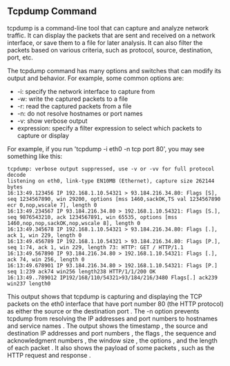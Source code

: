 ## Tcpdump Command
tcpdump is a command-line tool that can capture and analyze network traffic. It can display the packets that are sent and received on a network interface, or save them to a file for later analysis. It can also filter the packets based on various criteria, such as protocol, source, destination, port, etc.

The tcpdump command has many options and switches that can modify its output and behavior. For example, some common options are:

- -i: specify the network interface to capture from
- -w: write the captured packets to a file
- -r: read the captured packets from a file
- -n: do not resolve hostnames or port names
- -v: show verbose output
- expression: specify a filter expression to select which packets to capture or display

For example, if you run 'tcpdump -i eth0 -n tcp port 80', you may see something like this:

```
tcpdump: verbose output suppressed, use -v or -vv for full protocol decode
listening on eth0, link-type EN10MB (Ethernet), capture size 262144 bytes
16:13:49.123456 IP 192.168.1.10.54321 > 93.184.216.34.80: Flags [S], seq 1234567890, win 29200, options [mss 1460,sackOK,TS val 1234567890 ecr 0,nop,wscale 7], length 0
16:13:49.234567 IP 93.184.216.34.80 > 192.168.1.10.54321: Flags [S.], seq 9876543210, ack 1234567891, win 65535, options [mss 1460,nop,nop,sackOK,nop,wscale 8], length 0
16:13:49.345678 IP 192.168.1.10.54321 > 93.184.216.34.80: Flags [.], ack 1, win 229, length 0
16:13:49.456789 IP 192.168.1.10.54321 > 93.184.216.34.80: Flags [P.], seq 1:74, ack 1, win 229, length 73: HTTP: GET / HTTP/1.1
16:13:49.567890 IP 93.184.216.34.80 > 192.168.1.10.54321: Flags [.], ack 74, win 256, length 0
16:13:49.678901 IP 93.184.216.34.80 > 192.168.1.10.54321: Flags [P.] seq 1:239 ack74 win256 length238 HTTP/1/1/200 OK
16:13:49..789012 IP192/168/110/54321>93/184/216/3480 Flags[.] ack239 win237 length0
```

This output shows that tcpdump is capturing and displaying the TCP packets on the eth0 interface that have port number 80 (the HTTP protocol) as either the source or the destination port . The -n option prevents tcpdump from resolving the IP addresses and port numbers to hostnames and service names . The output shows the timestamp , the source and destination IP addresses and port numbers , the flags , the sequence and acknowledgment numbers , the window size , the options , and the length of each packet . It also shows the payload of some packets , such as the HTTP request and response .

